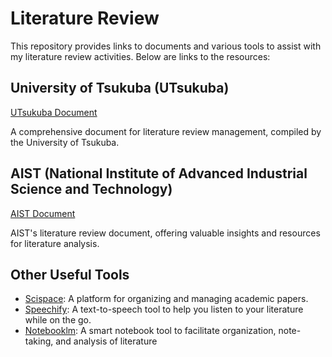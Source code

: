 # Literature Review

This repository provides links to documents and various tools to assist with my literature review activities. Below are links to the resources:

## University of Tsukuba (UTsukuba)
[UTsukuba Document](https://docs.google.com/document/d/1xnsZZRF2-UF7y16zgZRdrv-svIK9jXvXCLU_glibCq8/edit?usp=sharing)

A comprehensive document for literature review management, compiled by the University of Tsukuba.

## AIST (National Institute of Advanced Industrial Science and Technology)
[AIST Document](https://docs.google.com/document/d/1vq2MVDwCeLhUZAO6Jdb29P6eEM2PeNQea2kHGXblIdE/edit?usp=sharing)

AIST's literature review document, offering valuable insights and resources for literature analysis.

## Other Useful Tools

- [Scispace](https://typeset.io/): A platform for organizing and managing academic papers.
- [Speechify](https://app.speechify.com/): A text-to-speech tool to help you listen to your literature while on the go.
- [Notebooklm](https://notebooklm.google.com/): A smart notebook tool to facilitate organization, note-taking, and analysis of literature
